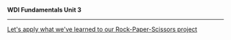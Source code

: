 **WDI Fundamentals Unit 3**

---

[Let's apply what we've learned to our Rock-Paper-Scissors project](10_application.md)
